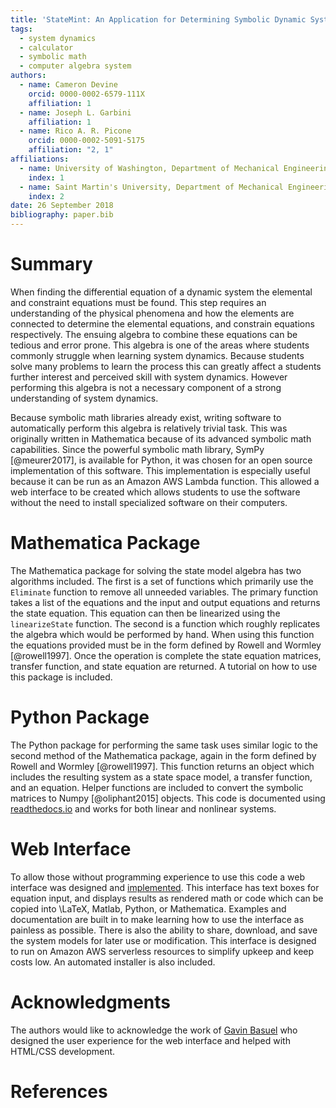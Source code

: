 ```yaml
---
title: 'StateMint: An Application for Determining Symbolic Dynamic System Models using Linear Graphs Methods'
tags:
  - system dynamics
  - calculator
  - symbolic math
  - computer algebra system
authors:
  - name: Cameron Devine
    orcid: 0000-0002-6579-111X
    affiliation: 1
  - name: Joseph L. Garbini
    affiliation: 1
  - name: Rico A. R. Picone
    orcid: 0000-0002-5091-5175
    affiliation: "2, 1"
affiliations:
  - name: University of Washington, Department of Mechanical Engineering
    index: 1
  - name: Saint Martin's University, Department of Mechanical Engineering
    index: 2
date: 26 September 2018
bibliography: paper.bib
---
```


# Summary

When finding the differential equation of a dynamic system the elemental and constraint equations must be found.
This step requires an understanding of the physical phenomena and how the elements are connected to determine the elemental equations, and constrain equations respectively.
The ensuing algebra to combine these equations can be tedious and error prone.
This algebra is one of the areas where students commonly struggle when learning system dynamics.
Because students solve many problems to learn the process this can greatly affect a students further interest and perceived skill with system dynamics.
However performing this algebra is not a necessary component of a strong understanding of system dynamics.

Because symbolic math libraries already exist, writing software to automatically perform this algebra is relatively trivial task.
This was originally written in Mathematica because of its advanced symbolic math capabilities.
Since the powerful symbolic math library, SymPy [@meurer2017], is available for Python, it was chosen for an open source implementation of this software.
This implementation is especially useful because it can be run as an Amazon AWS Lambda function.
This allowed a web interface to be created which allows students to use the software without the need to install specialized software on their computers.

# Mathematica Package

The Mathematica package for solving the state model algebra has two algorithms included.
The first is a set of functions which primarily use the `Eliminate` function to remove all unneeded variables.
The primary function takes a list of the equations and the input and output equations and returns the state equation.
This equation can then be linearized using the `linearizeState` function.
The second is a function which roughly replicates the algebra which would be performed by hand.
When using this function the equations provided must be in the form defined by Rowell and Wormley [@rowell1997].
Once the operation is complete the state equation matrices, transfer function, and state equation are returned.
A tutorial on how to use this package is included.

# Python Package

The Python package for performing the same task uses similar logic to the second method of the Mathematica package, again in the form defined by Rowell and Wormley [@rowell1997].
This function returns an object which includes the resulting system as a state space model, a transfer function, and an equation.
Helper functions are included to convert the symbolic matrices to Numpy [@oliphant2015] objects.
This code is documented using [readthedocs.io](https://statemodelrnd.readthedocs.io/en/latest/) and works for both linear and nonlinear systems.

# Web Interface

To allow those without programming experience to use this code a web interface was designed and [implemented](http://statemodelrnd.camerondevine.me/).
This interface has text boxes for equation input, and displays results as rendered math or code which can be copied into \LaTeX, Matlab, Python, or Mathematica.
Examples and documentation are built in to make learning how to use the interface as painless as possible.
There is also the ability to share, download, and save the system models for later use or modification.
This interface is designed to run on Amazon AWS serverless resources to simplify upkeep and keep costs low.
An automated installer is also included.

# Acknowledgments

The authors would like to acknowledge the work of [Gavin Basuel](https://www.gavinbasuel.com/) who designed the user experience for the web interface and helped with HTML/CSS development.

# References
